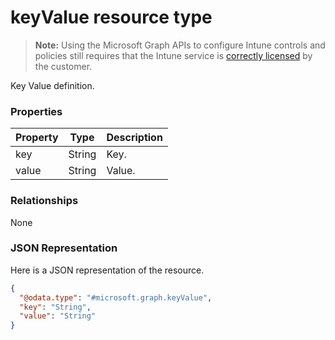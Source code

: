 ﻿# keyValue resource type> **Note:** Using the Microsoft Graph APIs to configure Intune controls and policies still requires that the Intune service is [correctly licensed](https://www.microsoft.com/en-us/cloud-platform/microsoft-intune-pricing) by the customer.

Key Value definition.
### Properties
|Property|Type|Description|
|---|---|---|
|key|String|Key.|
|value|String|Value.|

### Relationships
None
### JSON Representation
Here is a JSON representation of the resource.
<!-- {
  "blockType": "resource",
  "keyProperty": "id",
  "@odata.type": "microsoft.graph.keyValue"
}
-->
```json
{
  "@odata.type": "#microsoft.graph.keyValue",
  "key": "String",
  "value": "String"
}
```



